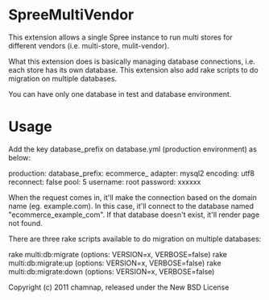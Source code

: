 SpreeMultiVendor
================

This extension allows a single Spree instance to run multi stores for different vendors (i.e. multi-store, mulit-vendor).

What this extension does is basically managing database connections, i.e. each store has its own database. This extension also add rake scripts to do migration on multiple databases.

You can have only one database in test and database environment.

Usage
=======

Add the key database_prefix on database.yml (production environment) as below:

  production:
    database_prefix: ecommerce_
    adapter: mysql2
    encoding: utf8
    reconnect: false
    pool: 5
    username: root
    password: xxxxxx

When the request comes in, it'll make the connection based on the domain name (eg. example.com). In this case, it'll connect to the database named "ecommerce_example_com". If that database doesn't exist, it'll render page not found.

There are three rake scripts available to do migration on multiple databases:

  rake multi:db:migrate (options: VERSION=x, VERBOSE=false)
  rake multi:db:migrate:up (options: VERSION=x, VERBOSE=false)
  rake multi:db:migrate:down (options: VERSION=x, VERBOSE=false)

Copyright (c) 2011 chamnap, released under the New BSD License
